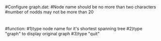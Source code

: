 #Configure graph.dat:
#Node name should be no more than two characters
#number of nodds may not be more than 20
#
#function:
#1)type node name for it's shortest spanning tree
#2)type "graph" to display original graph
#3)type "quit"

